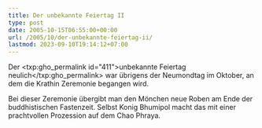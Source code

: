 ```yaml
---
title: Der unbekannte Feiertag II
type: post
date: 2005-10-15T06:55:00+00:00
url: /2005/10/der-unbekannte-feiertag-ii/
lastmod: 2023-09-10T19:14:12+07:00
---
```

Der <txp:gho_permalink id="411">unbekannte Feiertag neulich</txp:gho_permalink> war übrigens der Neumondtag im Oktober, an dem die Krathin Zeremonie begangen wird.

Bei dieser Zeremonie übergibt man den Mönchen neue Roben am Ende der buddhistischen Fastenzeit. Selbst Konig Bhumipol macht das mit einer prachtvollen Prozession auf dem Chao Phraya.
